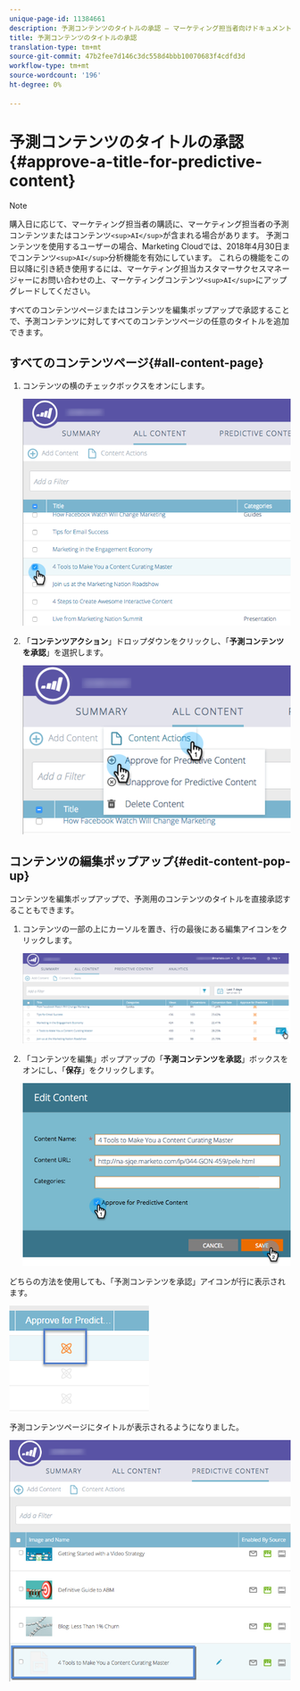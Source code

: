 ```yaml
---
unique-page-id: 11384661
description: 予測コンテンツのタイトルの承認 — マーケティング担当者向けドキュメント — 製品ドキュメント
title: 予測コンテンツのタイトルの承認
translation-type: tm+mt
source-git-commit: 47b2fee7d146c3dc558d4bbb10070683f4cdfd3d
workflow-type: tm+mt
source-wordcount: '196'
ht-degree: 0%

---
```



# 予測コンテンツのタイトルの承認{#approve-a-title-for-predictive-content}

>[!NOTE]
>
>購入日に応じて、マーケティング担当者の購読に、マーケティング担当者の予測コンテンツまたはコンテンツ`<sup>AI</sup>`が含まれる場合があります。 予測コンテンツを使用するユーザーの場合、Marketing Cloudでは、2018年4月30日までコンテンツ`<sup>AI</sup>`分析機能を有効にしています。 これらの機能をこの日以降に引き続き使用するには、マーケティング担当カスタマーサクセスマネージャーにお問い合わせの上、マーケティングコンテンツ`<sup>AI</sup>`にアップグレードしてください。

すべてのコンテンツページまたはコンテンツを編集ポップアップで承認することで、予測コンテンツに対してすべてのコンテンツページの任意のタイトルを追加できます。

## すべてのコンテンツページ{#all-content-page}

1. コンテンツの横のチェックボックスをオンにします。

   ![](assets/image2017-10-3-9-3a9-3a47.png)

1. 「**コンテンツアクション**」ドロップダウンをクリックし、「**予測コンテンツを承認**」を選択します。

   ![](assets/image2017-10-3-9-3a10-3a31.png)

## コンテンツの編集ポップアップ{#edit-content-pop-up}

コンテンツを編集ポップアップで、予測用のコンテンツのタイトルを直接承認することもできます。

1. コンテンツの一部の上にカーソルを置き、行の最後にある編集アイコンをクリックします。

   ![](assets/image2017-10-3-9-3a14-3a55.png)

1. 「コンテンツを編集」ポップアップの「**予測コンテンツを承認**」ボックスをオンにし、「**保存**」をクリックします。

   ![](assets/image2017-10-3-9-3a15-3a35.png)

どちらの方法を使用しても、「予測コンテンツを承認」アイコンが行に表示されます。

![](assets/five.png)

予測コンテンツページにタイトルが表示されるようになりました。

![](assets/image2017-10-3-9-3a16-3a45.png)

